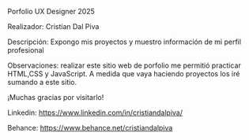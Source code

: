 Porfolio UX Designer 2025 

Realizador: Cristian Dal Piva

Descripción: Expongo mis proyectos y muestro información de mi perfil profesional

Observaciones: realizar este sitio web de porfolio me permitió practicar HTML,CSS y JavaScript.
A medida que vaya haciendo proyectos los iré sumando a este sitio.

¡Muchas gracias por visitarlo!

Linkedin: https://www.linkedin.com/in/cristiandalpiva/

Behance: https://www.behance.net/cristiandalpiva
